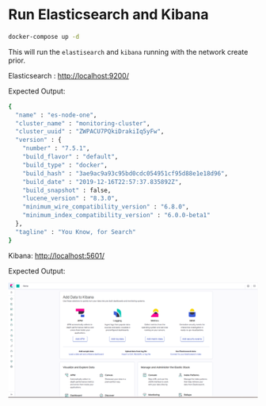 
# Run Elasticsearch and Kibana

```bash
docker-compose up -d
```

This will run the `elastisearch` and `kibana` running with the network create prior.

Elasticsearch : [http://localhost:9200/](http://localhost:9200/)

Expected Output:

```bash
{
  "name" : "es-node-one",
  "cluster_name" : "monitoring-cluster",
  "cluster_uuid" : "ZWPACU7PQkiDrakiIq5yFw",
  "version" : {
    "number" : "7.5.1",
    "build_flavor" : "default",
    "build_type" : "docker",
    "build_hash" : "3ae9ac9a93c95bd0cdc054951cf95d88e1e18d96",
    "build_date" : "2019-12-16T22:57:37.835892Z",
    "build_snapshot" : false,
    "lucene_version" : "8.3.0",
    "minimum_wire_compatibility_version" : "6.8.0",
    "minimum_index_compatibility_version" : "6.0.0-beta1"
  },
  "tagline" : "You Know, for Search"
}
```

Kibana: [http://localhost:5601/](http://localhost:5601/)

Expected Output:

![Kibana Home](./screenshots/kibana_home.png)
